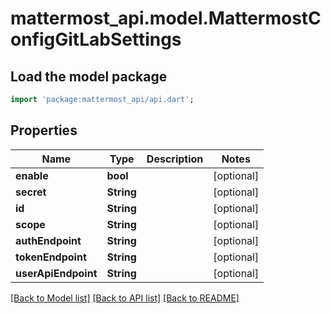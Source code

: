 # mattermost_api.model.MattermostConfigGitLabSettings

## Load the model package
```dart
import 'package:mattermost_api/api.dart';
```

## Properties
Name | Type | Description | Notes
------------ | ------------- | ------------- | -------------
**enable** | **bool** |  | [optional] 
**secret** | **String** |  | [optional] 
**id** | **String** |  | [optional] 
**scope** | **String** |  | [optional] 
**authEndpoint** | **String** |  | [optional] 
**tokenEndpoint** | **String** |  | [optional] 
**userApiEndpoint** | **String** |  | [optional] 

[[Back to Model list]](../GENERATED_README.md#documentation-for-models) [[Back to API list]](../GENERATED_README.md#documentation-for-api-endpoints) [[Back to README]](../GENERATED_README.md)


